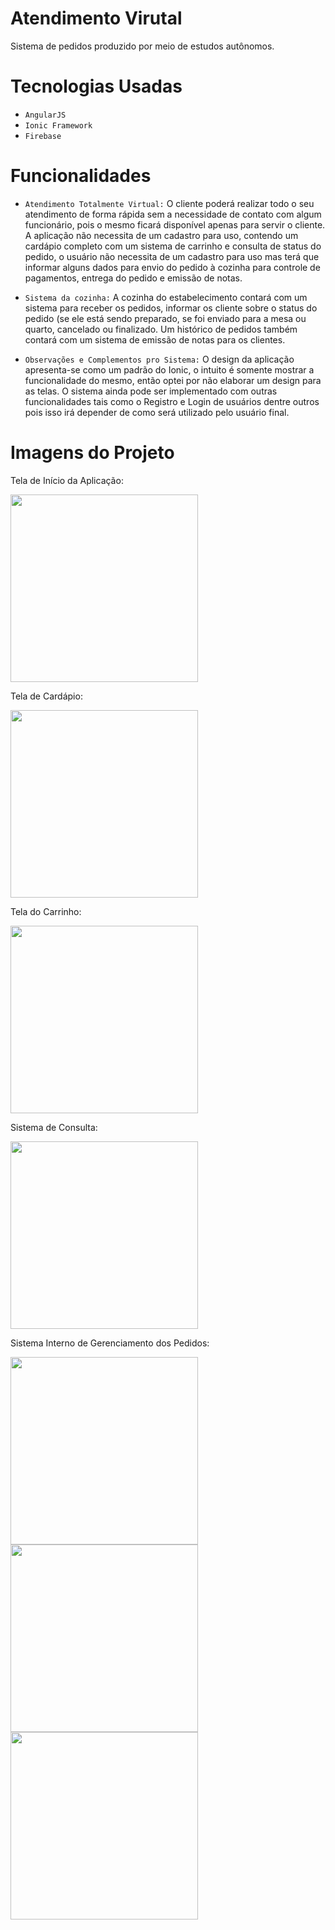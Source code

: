 # Atendimento Virutal
Sistema de pedidos produzido por meio de estudos autônomos.

# Tecnologias Usadas
- ``AngularJS``
- ``Ionic Framework``
- ``Firebase``

# Funcionalidades

- `Atendimento Totalmente Virtual:` O cliente poderá realizar todo o seu atendimento de forma rápida sem a necessidade de contato com algum funcionário, pois
o mesmo ficará disponível apenas para servir o cliente. 
A aplicação não necessita de um cadastro para uso, contendo um cardápio completo com um sistema de carrinho e consulta de status do pedido, o usuário não
necessita de um cadastro para uso mas terá que informar alguns dados para envio do pedido à cozinha para controle de pagamentos, entrega do pedido e emissão
de notas.


- `Sistema da cozinha:` A cozinha do estabelecimento contará com um sistema para receber os pedidos, informar os cliente sobre o status do pedido (se ele 
está sendo preparado, se foi enviado para a mesa ou quarto, cancelado ou finalizado. Um histórico de pedidos também contará com um sistema de emissão de notas
para os clientes.

- `Observações e Complementos pro Sistema:` O design da aplicação apresenta-se como um padrão do Ionic, o intuito é somente mostrar a funcionalidade do mesmo, então optei por não elaborar um design para as telas.
O sistema ainda pode ser implementado com outras funcionalidades tais como o Registro e Login de usuários dentre outros pois isso irá depender de como será utilizado pelo usuário final.

# Imagens do Projeto
<p>Tela de Início da Aplicação:<p/>
<img src="https://user-images.githubusercontent.com/42076223/193950227-1207c933-0a19-4457-817d-7ae99da0dd00.png?raw=true" width="300"/>

<p>Tela de  Cardápio:</p>
<img src="https://user-images.githubusercontent.com/42076223/194157686-4774b90f-d27e-4a79-a026-f90853c55587.png?raw=true" width="300" />

<p>Tela do Carrinho:</p>
<img src="https://user-images.githubusercontent.com/42076223/194158260-dfa7f059-a424-45c4-ae65-2421e1caa893.png?raw=true" width="300"/>

<p>Sistema de Consulta:</p>
<img src="https://user-images.githubusercontent.com/42076223/194160179-f66e3c48-b20f-4011-9cec-11bf402d5f50.png?raw=true" width="300"/>

<p>Sistema Interno de Gerenciamento dos Pedidos:</p>
<img src="https://user-images.githubusercontent.com/42076223/194160390-33c3191c-4c8d-4f04-9d86-79e2bd52e442.png?raw=true" width="300"/>
<img src="https://user-images.githubusercontent.com/42076223/194164343-323c46c1-6e3e-4f0b-8633-4d618f6776d7.png?raw=true" width="300"/>
<img src="https://user-images.githubusercontent.com/42076223/194160397-1fb8dca6-92a0-4be7-a248-1b728966253d.png?raw=true" width="300"/>

